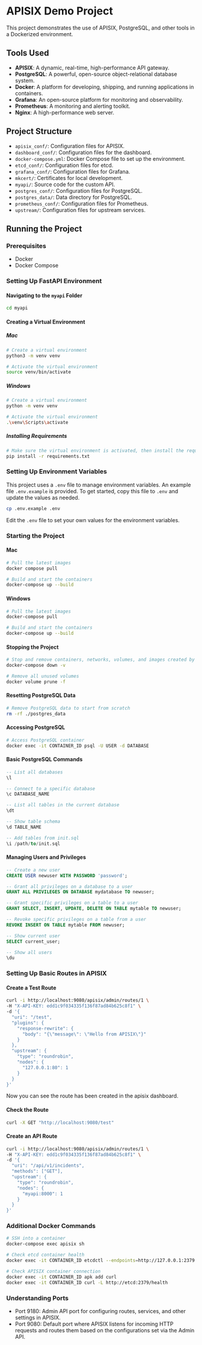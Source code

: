 # APISIX Demo Project

This project demonstrates the use of APISIX, PostgreSQL, and other tools in a Dockerized environment.

## Tools Used
- **APISIX**: A dynamic, real-time, high-performance API gateway.
- **PostgreSQL**: A powerful, open-source object-relational database system.
- **Docker**: A platform for developing, shipping, and running applications in containers.
- **Grafana**: An open-source platform for monitoring and observability.
- **Prometheus**: A monitoring and alerting toolkit.
- **Nginx**: A high-performance web server.

## Project Structure
- `apisix_conf/`: Configuration files for APISIX.
- `dashboard_conf/`: Configuration files for the dashboard.
- `docker-compose.yml`: Docker Compose file to set up the environment.
- `etcd_conf/`: Configuration files for etcd.
- `grafana_conf/`: Configuration files for Grafana.
- `mkcert/`: Certificates for local development.
- `myapi/`: Source code for the custom API.
- `postgres_conf/`: Configuration files for PostgreSQL.
- `postgres_data/`: Data directory for PostgreSQL.
- `prometheus_conf/`: Configuration files for Prometheus.
- `upstream/`: Configuration files for upstream services.

## Running the Project

### Prerequisites
- Docker
- Docker Compose

### Setting Up FastAPI Environment

#### Navigating to the `myapi` Folder
```sh
cd myapi
```
#### Creating a Virtual Environment
##### Mac
```sh
# Create a virtual environment
python3 -m venv venv

# Activate the virtual environment
source venv/bin/activate
```
##### Windows
```sh
# Create a virtual environment
python -m venv venv

# Activate the virtual environment
.\venv\Scripts\activate
```
##### Installing Requirements
```sh
# Make sure the virtual environment is activated, then install the requirements
pip install -r requirements.txt
```

### Setting Up Environment Variables
This project uses a `.env` file to manage environment variables. An example file `.env.example` is provided. To get started, copy this file to `.env` and update the values as needed.
```sh
cp .env.example .env
```
Edit the `.env` file to set your own values for the environment variables.

### Starting the Project


#### Mac
```sh
# Pull the latest images
docker compose pull

# Build and start the containers
docker-compose up --build
```

#### Windows
```sh
# Pull the latest images
docker-compose pull

# Build and start the containers
docker-compose up --build
```
#### Stopping the Project
```sh
# Stop and remove containers, networks, volumes, and images created by up
docker-compose down -v

# Remove all unused volumes
docker volume prune -f
```
#### Resetting PostgreSQL Data
```sh
# Remove PostgreSQL data to start from scratch
rm -rf ./postgres_data
```
#### Accessing PostgreSQL
```sh
# Access PostgreSQL container
docker exec -it CONTAINER_ID psql -U USER -d DATABASE
```
#### Basic PostgreSQL Commands
```sql
-- List all databases
\l

-- Connect to a specific database
\c DATABASE_NAME

-- List all tables in the current database
\dt

-- Show table schema
\d TABLE_NAME

-- Add tables from init.sql
\i /path/to/init.sql
```
#### Managing Users and Privileges
```sql
-- Create a new user
CREATE USER newuser WITH PASSWORD 'password';

-- Grant all privileges on a database to a user
GRANT ALL PRIVILEGES ON DATABASE mydatabase TO newuser;

-- Grant specific privileges on a table to a user
GRANT SELECT, INSERT, UPDATE, DELETE ON TABLE mytable TO newuser;

-- Revoke specific privileges on a table from a user
REVOKE INSERT ON TABLE mytable FROM newuser;

-- Show current user
SELECT current_user;

-- Show all users
\du
```
### Setting Up Basic Routes in APISIX
#### Create a Test Route
```sh
curl -i http://localhost:9080/apisix/admin/routes/1 \
-H "X-API-KEY: edd1c9f034335f136f87ad84b625c8f1" \
-d '{
  "uri": "/test",
  "plugins": {
    "response-rewrite": {
      "body": "{\"message\": \"Hello from APISIX\"}"
    }
  },
  "upstream": {
    "type": "roundrobin",
    "nodes": {
      "127.0.0.1:80": 1
    }
  }
}'
```
Now you can see the route has been created in the apisix dashboard.
#### Check the Route
```sh
curl -X GET "http://localhost:9080/test"
```
#### Create an API Route
```sh
curl -i http://localhost:9080/apisix/admin/routes/1 \
-H "X-API-KEY: edd1c9f034335f136f87ad84b625c8f1" \
-d '{
  "uri": "/api/v1/incidents",
  "methods": ["GET"],
  "upstream": {
    "type": "roundrobin",
    "nodes": {
      "myapi:8000": 1
    }
  }
}'
```
### Additional Docker Commands
```sh
# SSH into a container
docker-compose exec apisix sh

# Check etcd container health
docker exec -it CONTAINER_ID etcdctl --endpoints=http://127.0.0.1:2379 endpoint health

# Check APISIX container connection
docker exec -it CONTAINER_ID apk add curl
docker exec -it CONTAINER_ID curl -L http://etcd:2379/health
```
### Understanding Ports
- Port 9180: Admin API port for configuring routes, services, and other settings in APISIX.
- Port 9080: Default port where APISIX listens for incoming HTTP requests and routes them based on the configurations set via the Admin API.

